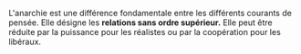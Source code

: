 L'anarchie est une différence fondamentale entre les différents courants de pensée. Elle désigne les **relations sans ordre supérieur.** Elle peut être réduite par la puissance pour les réalistes ou par la coopération pour les libéraux.
